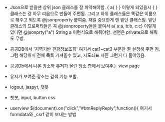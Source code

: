 * Json으로 받을땐 상위 json 클래스를 잘 파악해야함. { a{ }  } 이렇게 되있을시 { } 클래스는 걍 아무 리음으로 만들어 주면됨.
 그리고 하위 클래스들은 똑같은 이름으로 해주고 되도록 @jsonproperty 붙여줌. 재일 중요한게  맨 밑단 클래스임.
  밑단 클래스의 프로퍼티들은 꼭 @jsonproperty들을 붙여서 a{ a:a, b:b, c:c} 이렇게 있다면 @jsonprty("a") String a
  이런식으로 해줘야함.
  선언은 private으로 해줘도 무방.
 
* 공공DB에서 '지역기반 관광정보조회' 여기서 cat1~cat3 부분만 잘 설정해 주면 됨.
 그럼 해당취미 전체 목록 가져올수 있고, 지도좌표 사진 그런거 다 들어있음.
 
* 공공Db에서 나온 장소와 유저가 올린 장소 합해서 보여주는 view page 
 + 유저가 보여준 장소는 검색 기능 포함.
 
 * logout, jaspyt, 챗봇
 
 * 챗봇, input, button css
 
 * userview $(document).on("click","#btnReplyReply",function(){
  여기서 formdata와 _csrf 같이 보내는 방법
 
 
